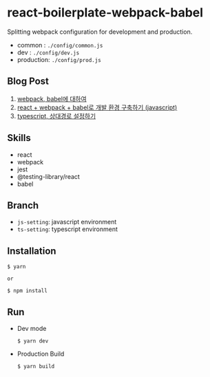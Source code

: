 # react-boilerplate-webpack-babel

Splitting webpack configuration for development and production.

- common : `./config/common.js`
- dev : `./config/dev.js`
- production: `./config/prod.js`

## Blog Post

1. [webpack, babel에 대하여](https://velog.io/@jinsunee/Webpack-babel%EC%97%90-%EB%8C%80%ED%95%98%EC%97%AC)
2. [react + webpack + babel로 개발 환경 구축하기 (javascript)](https://velog.io/@jinsunee/2.-react-webpack-babel%EB%A1%9C-%EA%B0%9C%EB%B0%9C-%ED%99%98%EA%B2%BD-%EA%B5%AC%EC%B6%95%ED%95%98%EA%B8%B0)
3. [typescript, 상대경로 설정하기](https://velog.io/@jinsunee/3.-typescript-%EC%83%81%EB%8C%80%EA%B2%BD%EB%A1%9C-%EC%84%A4%EC%A0%95%ED%95%98%EA%B8%B0)

## Skills

- react
- webpack
- jest
- @testing-library/react
- babel

## Branch

- `js-setting`: javascript environment
- `ts-setting`: typescript environment

## Installation

```
$ yarn

or

$ npm install
```

## Run

- Dev mode

  ```
  $ yarn dev
  ```

- Production Build
  ```
  $ yarn build
  ```
